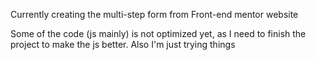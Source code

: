 Currently creating the multi-step form from Front-end mentor website

Some of the code (js mainly) is not optimized yet, as I need to finish the project to make the js better.
Also I'm just trying things
